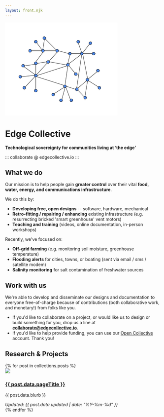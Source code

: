 ```yaml
---
layout: front.njk
---
```


<img src="/img/edge_logo.png" id="profile_pic"/>

<h1> Edge Collective </h1>

<p><b> Technological sovereignty for communities living at ‘the edge’</b> </p>

<!-- <p><a href="http://edgecollective.io">edgecollective.io</a> | contact us at: collaborate @ edgecollective.io</p>-->
<p>::: collaborate @ edgecollective.io :::</p>

<h2> What we do </h2>

<p>Our mission is to help people gain <b>greater control</b> over their vital <b>food, water, energy, and communications infrastructure</b>. </p>

<p>We do this by: <p>

<ul>
        <li><b>Developing free, open designs</b> -- software, hardware, mechanical</li>
        <li><b>Retro-fitting / repairing / enhancing</b> existing infrastructure (e.g. resurrecting bricked 'smart greenhouse' vent motors)</li>
        <li><b>Teaching and training</b> (videos, online documentation, in-person workshops)</li>

</ul>

<p> Recently, we've focused on:</p> 

<ul>
	<li><b>Off-grid farming</b> (e.g. monitoring soil moisture, greenhouse temperature)</li>
	<li><b>Flooding alerts</b> for cities, towns, or boating (sent via email / sms / satellite modem)</li>
	<li><b>Salinity monitoring</b> for salt contamination of freshwater sources</li>
</ul>

<h2> Work with us </h2>

<p>We're able to develop and disseminate our designs and documentation to everyone free-of-charge because of contributions (both collaborative work, and monetary!) from folks like you.</p>

<!--- If you'd like to help provide funding, you can <a href="/support">click here</a> to support our work. Thank you! -->
- If you'd like to collaborate on a project, or would like us to design or build something for you, drop us a line at **collaborate@edgecollective.io**.
- If you'd like to help provide funding, you can use our <a href="/support">Open Collective</a> account. Thank you!

<!--
<p>Funding goals: </p>

<ul>
	<li><b>Part-time developer</b> -- $3000 per month or less <b>CURRENT STATUS</b></li>
	<li><b>Full-time developer</b> -- $3,000 per month</li>
</ul>
-->


<h2> Research & Projects </h2>
<div class="posts-area">
{% for post in collections.posts %}
  <div class="post">
    <div class="post-contents">
      <div class="image">
        <a href="{{ post.url }}">
          <img src="{{ post.data.image }}"/>
        </a>
      </div>
      <div class="text">
        <h3><a href="{{ post.url }}">{{ post.data.pageTitle }}</a></h3>
        <p>{{ post.data.blurb }}</p>
        <em>Updated: {{ post.data.updated | date: "%Y-%m-%d" }}</em>
      </div>
    </div>
  </div>
{% endfor %}
</div>

